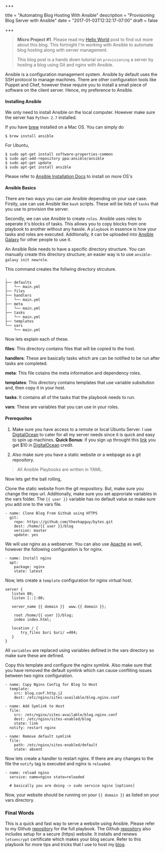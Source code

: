 +++

title = "Automating Blog Hosting With Ansible"
description = "Provisioning Blog Server with Ansible"
date = "2017-01-03T12:32:17-07:00"
draft = false

+++

> **Micro Project #1**. Please read my [Hello World](http://theshapguy.com/post/hello-world) post to find out more about this blog. This fortnight I'm working with Ansible to automate blog hosting along with server management.
>
>
> This blog post is a hands down tutorial on `provisioning` a server by hosting a blog using Git and nginx with Ansible.

Ansible is a configuration management system. Ansible by default uses the SSH protocol to manage machines. There are other configuration tools like Puppet and Chef, however these require you to install a small piece of software on the client server. Hence, my preference to Ansible.

#### Installing Ansible

We only need to install Ansible on the local computer. However make sure the server has `Python 2.7` installed.

If you have [brew](http://brew.sh) installed on a Mac OS. You can simply do

```
$ brew install ansible
```

For Ubuntu,
```
$ sudo apt-get install software-properties-common
$ sudo apt-add-repository ppa:ansible/ansible
$ sudo apt-get update
$ sudo apt-get install ansible
```
Please refer to [Ansible Installation Docs](http://docs.ansible.com/ansible/intro_installation.html#latest-releases-via-apt-ubuntu) to install on more OS's

#### Ansible Basics

There are two ways you can use Ansible depending on your use case. Firstly, use can use Ansible like `bash` scripts. These will be lists of `tasks` that you use to provision the server.

Secondly, we can use Ansible to create `roles`. Ansible uses roles to seperate it's blocks of tasks. This allows you to copy blocks from one playbook to another without any hassle. A `playbook` in essence is how your tasks and roles are executed. Addtionally, it can be uploaded into [Ansible Galaxy](https://galaxy.ansible.com) for other people to use it.


An Ansible Role needs to have a specific directory structure. You can manually create this directory structure; an easier way is to use `ansible-galaxy init newrole`.

This command creates the follwing directory strcuture.
```
.
├── defaults
│   └── main.yml
├── files
├── handlers
│   └── main.yml
├── meta
│   └── main.yml
├── tasks
│   └── main.yml
├── templates
└── vars
    └── main.yml
```
Now lets explain each of these.

**files**: This directory contains files that will be copied to the host.

**handlers**: These are basically tasks which are can be notified to be run after tasks are completed.

**meta**: This file cotains the meta information and dependency roles.

**templates**: This directory contains templates that use variable subsitution and, then copy it in your host.

**tasks**: It contains all of the tasks that the playbook needs to run.

**vars**: These are variables that you can use in your roles.

#### Prerequsites

1. Make sure you have access to a remote or local Ubuntu Server. I use [DigitalOcean](https://m.do.co/c/95bdc8dc8e65) to cater for all my server needs since it is quick and easy to spin up machines.
    **Quick Bonus**: if you sign up throught this [link](https://m.do.co/c/95bdc8dc8e65) you get $10 in  [DigitalOcean](https://m.do.co/c/95bdc8dc8e65) credit.

2. Also make sure you have a static website or a webpage as a git repository.

> All Ansible Playbooks are written in YAML.

Now lets get the ball rolling,

Clone the static website from the git respository. But, make sure you change the repo url. Additionally, make sure you set approriate variables in the vars folder. The `{{ user }}` variable has no default value so make sure you add one to the vars file.

```
- name: Clone Blog From Github using HTTPS
  git:
    repo: https://github.com/theshapguy/bytes.git
    dest: /home/{{ user }}/blog
    version: master
    update: yes
```

We will use nginx as a webserver. You can also use [Apache](https://httpd.apache.org/) as well, however the following configuration is for nginx.

```
- name: Install nginx
  apt:
    package: nginx
    state: latest
```

Now, lets create a `template` configuration for nginx virtual host.

```
server {
   listen 80;
   listen [::]:80;

   server_name {{ domain }}  www.{{ domain }};

    root /home/{{ user }}/blog;
    index index.html;

   location / {
       try_files $uri $uri/ =404;
   }
}
```
All `variables` are replaced using variables defined in the vars directory so make sure these are defined.

Copy this template and configure the nginx symlink. Also make sure that you have removed the default symlink which can cause confliting issues between two nginx configuration.

```
- name: Copy Nginx Config for Blog to Host
  template:
    src: blog.conf.http.j2
    dest: /etc/nginx/sites-available/blog.nginx.conf

- name: Add Symlink to Host
  file:
    src: /etc/nginx/sites-available/blog.nginx.conf
    dest: /etc/nginx/sites-enabled/blog
    state: link
  notify: restart nginx

- name: Remove default symlink
  file:
    path: /etc/nginx/sites-enabled/default
    state: absent
```

Now lets create a handler to restart nginx. If there are any changes to the file the `notify` tag is executed and nginx is `reloaded`.

```
- name: reload nginx
  service: name=nginx state=reloaded

  # basically you are doing -> sudo service nginx [options]
```

Now, your website should be running on your `{{ domain }}` as listed on your vars directory.

### Final Words

This is a quick and fast way to serve a website using Ansible. Please refer to my Github [repository](https://github.com/theshapguy/52WeeksOfCode/tree/master/blog-hosting-with-ansible) for the full playbook. The Github  [repository](https://github.com/theshapguy/52WeeksOfCode/tree/master/blog-hosting-with-ansible) also includes setup for a secure (https) website. It installs and renews `letsencrypt` certificate which makes your blog secure. Refer to this playbook for more tips and tricks that I use to host my [blog](theshapguy.com).


